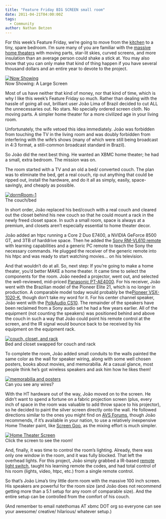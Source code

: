 ```yaml
---
title: "Feature Friday BIG SCREEN small room"
date: 2011-04-21T04:00:00Z
tags:
  - Community
author: Nathan Betzen
---
```


For this week’s Feature Friday, we’re going to move from the [kitchen](/article/feature-friday-kitchen-hi-fi "The Kitchen Hi-Fi") to a tiny, spare bedroom. I’m sure many of you are familiar with the [massive home theaters](https://www.avsforum.com/threads/sandmans-home-theater-construction-begins.574704/ "The Sandman Home Theater: Starting something big") with moving parts, star-lit skies, curved screens, and more insulation than an average person could shake a stick at. You may also know that you can only make that kind of thing happen if you have several thousand dollars and an entire year to devote to the project.

[![Now Showing](/images/blog/dormRoom-21-300x225.webp "Now Showing")](/images/blog/dormRoom-21.webp)  
 Now Showing: A Large Screen

Most of us have neither that kind of money, nor that kind of time, which is why I like this week’s Feature Friday so much. Rather than dealing with the hassle of going all out, brilliant user João Lima of Brazil decided to cut ALL the unnecessaries out. No stars. No specially ordered screen cloth. No moving parts. A simpler home theater for a more civilized age in your living room.

Unfortunately, the wife vetoed this idea immediately. João was forbidden from touching the TV in the living room and was doubly forbidden from interfering with the wife’s shows (many of which were still being broadcast in 4:3 format, a still-common broadcast standard in Brazil).

So João did the next best thing. He wanted an XBMC home theater; he had a small, extra bedroom. The mission was on.

The room started with a TV and an old a bed/ converted couch. The plan was to eliminate the bed, get a real couch, rip out anything that could be ripped out, install the hardware, and do it all as simply, easily, space-savingly, and cheaply as possible.

[![](/images/blog/dormRoom-1-300x225.webp "dormRoom-1")](/images/blog/dormRoom-1.webp)  
 The couch/bed

In short order, João replaced his bed/couch with a real couch and cleared out the closet behind his new couch so that he could mount a rack in the newly freed closet space. In such a small room, space is always at a premium, and closets aren’t especially essential to home theater decor.

João added an htpc running a Core 2 Duo E7400, a NVIDIA GeForce 8500 GT, and 3TB of harddrive space. Then he added the [Sony RM-VL610 remote](https://www.amazon.com/gp/product/B00385XUG0/ref=as_li_ss_tl?ie=UTF8&amp;tag=thfefi02-20&amp;linkCode=as2&amp;camp=217145&amp;creative=399349&amp;creativeASIN=B00385XUG0 "Sony RM-VL620 Remote") with learning capabilities and a generic PC remote to teach the Sony the necessary commands. He plugged the receiver of the generic remote into his htpc and was ready to start watching movies… on his television.

And that wouldn’t do at all. So, next step: If you’re going to make a home theater, you’d better MAKE a home theater. It came time to select the components for the room. João needed a projector, went out, and selected the well-reviewed, mid-priced [Panasonic PT-AE4000](https://www.amazon.com/gp/product/B002W7CW32/ref=as_li_ss_tl?ie=UTF8&amp;tag=thfefi02-20&amp;linkCode=as2&amp;camp=217145&amp;creative=399349&amp;creativeASIN=B002W7CW32 "Panasonic PT-AE4000U"). For his receiver, João went with the Brazilian model of the Pioneer Elite 21, which is no longer in production. A comparable model today would probably be the[Pioneer VSX-1020-K](https://www.amazon.com/gp/product/B0039XQQX0/ref=as_li_ss_tl?ie=UTF8&amp;tag=thfefi02-20&amp;linkCode=as2&amp;camp=217145&amp;creative=399349&amp;creativeASIN=B0039XQQX0 "Pioneer VSX-1020-K"), though don’t take my word for it. For his center channel speaker, João went with the [PolkAudio CS10](https://www.amazon.com/gp/product/B0018QROM2/ref=as_li_ss_tl?ie=UTF8&amp;tag=thfefi02-20&amp;linkCode=as2&amp;camp=217145&amp;creative=399349&amp;creativeASIN=B0018QROM2 "PolkAudio CS10 "). The remainder of the speakers have been reclaimed from a Sony audio set he had a few years earlier. All of the equipment (not counting the speakers) was positioned behind and above the couch in such a way that João could point his remote control at the screen, and the IR signal would bounce back to be received by his equipment on the equipment rack.

[![couch, closet, and rack](/images/blog/dormRoom-4-300x225.webp "couch, closet, and rack")](/images/blog/dormRoom-4.webp)  
 Bed and closet swapped for couch and rack

To complete the room, João added small conduits to the walls painted the same color as the wall for speaker wiring, along with some well chosen posters, books about movies, and memorabilia. At a casual glance, most people think he’s got wireless speakers and ask him how he likes them!

[![memorabilia and posters](/images/blog/dormRoom-5-300x225.webp "memorabilia and posters")](/images/blog/dormRoom-5.webp)  
 Can you see any wires?

With the HT hardware out of the way, João moved on to the screen. He didn’t want to spend a fortune on a fabric projection screen (plus, every inch of space in the room was valuable to add throw space to his projector), so he decided to paint the silver screen directly onto the wall. He followed directions similar to the ones you might find on [AVS Forums](https://www.avsforum.com/threads/a-simple-screen-paint-solution.662348/ "How to paint a great HT Screen"), though João recommends, if it’s available in your nation, to use a relatively inexpensive Home Theater paint, like [Screen Goo](https://goosystemsglobal.com/indexeec7.html?cont=screen "Screen Goo"), as the mixing effort is much simpler.

[![Home Theater Screen](/images/blog/dormRoom-3-300x225.webp "Home Theater Screen")](https://www.youtube.com/v/LcpDPOHMj7Y)  
 Click the screen to see the room!

And, finally, it was time to control the room’s lighting. Already, there was only one window in the room, and it was fully blocked. That left the overhead lights. For this project, João simply grabbed a IR-based [remote light switch](https://www.amazon.com/gp/product/B000JJYJMM/ref=as_li_ss_tl?ie=UTF8&amp;tag=thfefi02-20&amp;linkCode=as2&amp;camp=217145&amp;creative=399349&amp;creativeASIN=B000JJYJMM "IR Remote Light Switch"), taught his learning remote the codes, and had total control of his room (lights, video, htpc, etc.) from a single remote control.

So that’s João Lima’s tiny little dorm room with the massive 100 inch screen. His speakers are powerful for the room size (and João does not recommend getting more than a 5.1 setup for any room of comparable size). And the entire setup can be controlled from the comfort of his couch.

(And remember to email natethomas AT xbmc DOT org so everyone can see your awesome/ creative/ hilarious/ whatever setup.)
